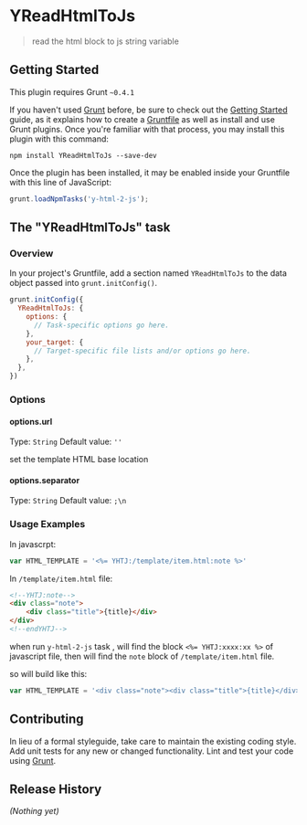 # YReadHtmlToJs

> read the html block to js string variable

## Getting Started
This plugin requires Grunt `~0.4.1`

If you haven't used [Grunt](http://gruntjs.com/) before, be sure to check out the [Getting Started](http://gruntjs.com/getting-started) guide, as it explains how to create a [Gruntfile](http://gruntjs.com/sample-gruntfile) as well as install and use Grunt plugins. Once you're familiar with that process, you may install this plugin with this command:

```shell
npm install YReadHtmlToJs --save-dev
```

Once the plugin has been installed, it may be enabled inside your Gruntfile with this line of JavaScript:

```js
grunt.loadNpmTasks('y-html-2-js');
```

## The "YReadHtmlToJs" task

### Overview
In your project's Gruntfile, add a section named `YReadHtmlToJs` to the data object passed into `grunt.initConfig()`.

```js
grunt.initConfig({
  YReadHtmlToJs: {
    options: {
      // Task-specific options go here.
    },
    your_target: {
      // Target-specific file lists and/or options go here.
    },
  },
})
```

### Options

#### options.url
Type: `String`
Default value: `''`

set the template HTML base location

#### options.separator
Type: `String`
Default value: `;\n`


### Usage Examples

In javascrpt:

```javascript
var HTML_TEMPLATE = '<%= YHTJ:/template/item.html:note %>'
```
In `/template/item.html` file:

```html
<!--YHTJ:note-->
<div class="note">
	<div class="title">{title}</div>
</div>
<!--endYHTJ-->
```

when run `y-html-2-js` task , will find the block `<%= YHTJ:xxxx:xx %>` of javascript file, then will find the `note` block of `/template/item.html` file.

so will build like this:

```javascript
var HTML_TEMPLATE = '<div class="note"><div class="title">{title}</div></div>'
```



## Contributing
In lieu of a formal styleguide, take care to maintain the existing coding style. Add unit tests for any new or changed functionality. Lint and test your code using [Grunt](http://gruntjs.com/).

## Release History
_(Nothing yet)_
